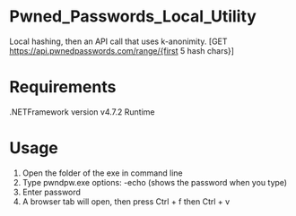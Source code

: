 # Pwned_Passwords_Local_Utility
Local hashing, then an API call that uses k-anonimity. [GET https://api.pwnedpasswords.com/range/{first 5 hash chars}]

# Requirements
.NETFramework version v4.7.2 Runtime

# Usage
1. Open the folder of the exe in command line
2. Type pwndpw.exe
	options:
		-echo (shows the password when you type)
3. Enter password
4. A browser tab will open, then press Ctrl + f then Ctrl + v
